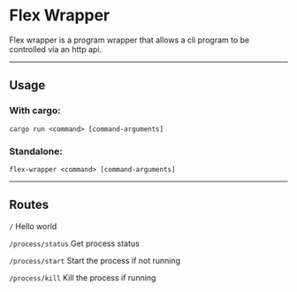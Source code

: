 # Flex Wrapper

Flex wrapper is a program wrapper that allows a cli program to be controlled via an http api.

---

## Usage

### With cargo:

```cargo run <command> [command-arguments]```

### Standalone:

```flex-wrapper <command> [command-arguments]```

---
## Routes

`/` Hello world

`/process/status` Get process status

`/process/start` Start the process if not running

`/process/kill` Kill the process if running